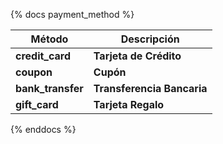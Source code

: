 {% docs payment_method %}

| **Método**             | **Descripción**              |
|------------------------|------------------------------|
| **credit_card**        | **Tarjeta de Crédito**       |
| **coupon**             | **Cupón**                    |
| **bank_transfer**      | **Transferencia Bancaria**   |
| **gift_card**          | **Tarjeta Regalo**           |

{% enddocs %}